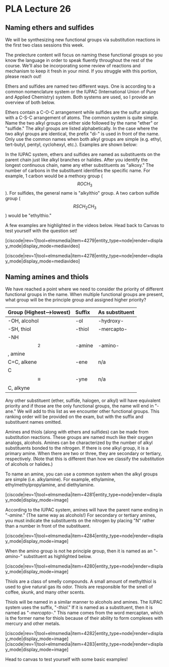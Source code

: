 # PLA Lecture 26

## Naming ethers and sulfides

We will be synthesizing new functional groups via substitution reactions in the first two class sessions this week.

The prelecture content will focus on naming these functional groups so you know the language in order to speak fluently throughout the rest of the course. We'll also be incorporating some review of reactions and mechanism to keep it fresh in your mind. If you struggle with this portion, please reach out!

Ethers and sulfides are named two different ways. One is according to a common nomenclature system or the IUPAC (International Union of Pure and Applied Chemistry) system. Both systems are used, so I provide an overview of both below.

Ethers contain a C-O-C arrangement while sulfides are the sulfur analogs with a C-S-C arrangement of atoms. The common system is quite simple. Name the two alkyl groups on either side followed by the name "ether" or "sulfide." The alkyl groups are listed alphabetically. In the case where the two alkyl groups are identical, the prefix "di-" is used in front of the name. Only use the common names when both alkyl groups are simple (e.g. ethyl, tert-butyl, pentyl, cyclohexyl, etc.). Examples are shown below:


In the IUPAC system, ethers and sulfides are named as substituents on the parent chain just like alkyl branches or halides. After you identify the longest continuous chain, name any ether substituents as "alkoxy." The number of carbons in the substituent identifies the specific name. For example, 1 carbon would be a methoxy group ($$ROCH_3$$). For sulfides, the general name is "alkylthio" group. A two carbon sulfide group ($$RSCH_2CH_3$$) would be "ethylthio."


A few examples are highlighted in the videos below. Head back to Canvas to test yourself with the question set!

[ciscode|rev=1|tool=elmsmedia|item=4279|entity_type=node|render=display_mode|display_mode=mediavideo]

[ciscode|rev=1|tool=elmsmedia|item=4278|entity_type=node|render=display_mode|display_mode=mediavideo]



## Naming amines and thiols

We have reached a point where we need to consider the priority of different functional groups in the name. When multiple functional groups are present, what group will be the principle group and assigned higher priority?

| Group \(Highest-->lowest\) | Suffix | As substituent |
| :--- | :--- | :--- |
| -OH, alcohol | -ol | -hydroxy- |
| -SH, thiol | -thiol | -mercapto- |
| -NH$$_2$$, amine | -amine | -amino- |
| C=C, alkene | -ene | n/a |
| C$$\equiv$$C, alkyne | -yne | n/a |

Any other substituent (ether, sulfide, halogen, or alkyl) will have equivalent priority and if those are the only functional groups, the name will end in "-ane." We will add to this list as we encounter other functional groups. This ranking order will be provided on the exam, but with the suffix and substituent names omitted.



Amines and thiols (along with ethers and sulfides) can be made from substitution reactions. These groups are named much like their oxygen analogs, alcohols. Amines can be characterized by the number of alkyl substituents bonded to the nitrogen. If there is one alkyl group, it is a primary amine. When there are two or three, they are secondary or tertiary, respectively. (Note that this is different than how we classify the substitution of alcohols or halides.)

To name an amine, you can use a common system when the alkyl groups are simple (i.e. alkylamine). For example, ethylamine, ethylmethylpropylamine, and diethylamine.

[ciscode|rev=1|tool=elmsmedia|item=4281|entity_type=node|render=display_mode|display_mode=image]

According to the IUPAC system, amines will have the parent name ending in "-_amine_." (The same way as alcohols!) For secondary or tertiary amines, you must indicate the substituents on the nitrogen by placing "N" rather than a number in front of the substituent.

[ciscode|rev=1|tool=elmsmedia|item=4284|entity_type=node|render=display_mode|display_mode=image]

When the amino group is not he principle group, then it is named as an "-_amino_-" substituent as highlighted below.

[ciscode|rev=1|tool=elmsmedia|item=4280|entity_type=node|render=display_mode|display_mode=image]

Thiols are a class of smelly compounds. A small amount of methylthiol is used to give natural gas its odor. Thiols are responsible for the smell of coffee, skunk, and many other scents.

Thiols will be named in a similar manner to alcohols and amines. The IUPAC system uses the suffix, "-_thiol_." If it is named as a substituent, then it is named as "-_mercapto_-." This name comes from the word mercaptan, which is the former name for thiols because of their ability to form complexes with mercury and other metals.

[ciscode|rev=1|tool=elmsmedia|item=4282|entity_type=node|render=display_mode|display_mode=image]
[ciscode|rev=1|tool=elmsmedia|item=4283|entity_type=node|render=display_mode|display_mode=image]

Head to canvas to test yourself with some basic examples! 





